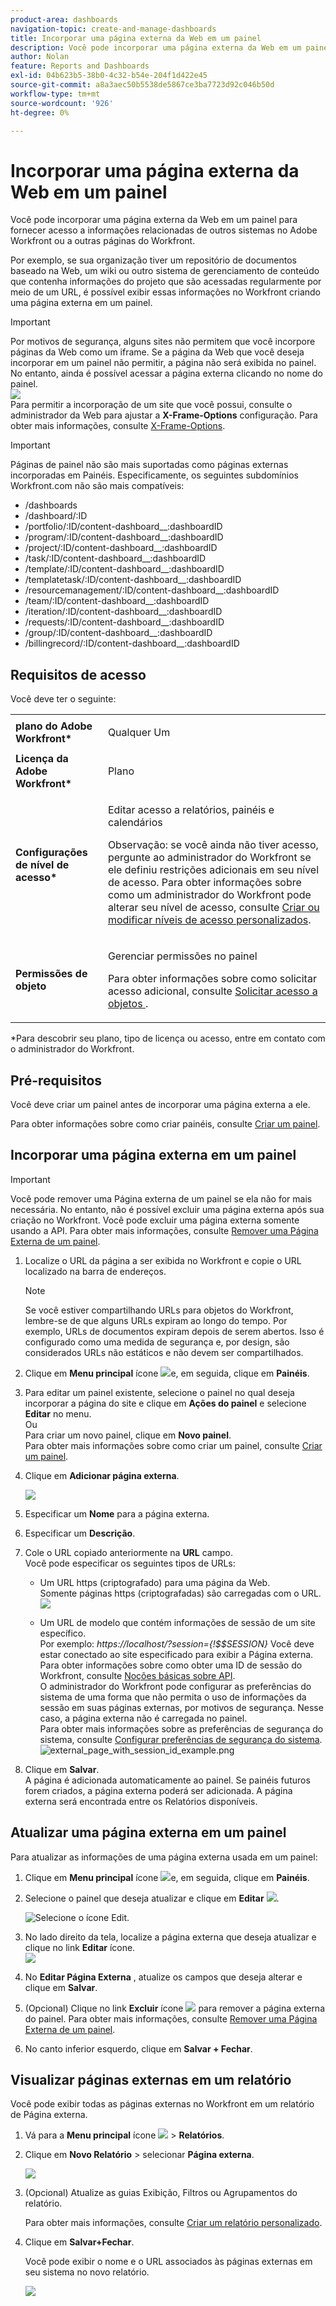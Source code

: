 ```yaml
---
product-area: dashboards
navigation-topic: create-and-manage-dashboards
title: Incorporar uma página externa da Web em um painel
description: Você pode incorporar uma página externa da Web em um painel para fornecer acesso a informações relacionadas de outros sistemas no Adobe Workfront ou a outras páginas do Workfront.
author: Nolan
feature: Reports and Dashboards
exl-id: 04b623b5-38b0-4c32-b54e-204f1d422e45
source-git-commit: a8a3aec50b5538de5867ce3ba7723d92c046b50d
workflow-type: tm+mt
source-wordcount: '926'
ht-degree: 0%

---
```


# Incorporar uma página externa da Web em um painel

Você pode incorporar uma página externa da Web em um painel para fornecer acesso a informações relacionadas de outros sistemas no Adobe Workfront ou a outras páginas do Workfront.

Por exemplo, se sua organização tiver um repositório de documentos baseado na Web, um wiki ou outro sistema de gerenciamento de conteúdo que contenha informações do projeto que são acessadas regularmente por meio de um URL, é possível exibir essas informações no Workfront criando uma página externa em um painel.

>[!IMPORTANT]
>
>Por motivos de segurança, alguns sites não permitem que você incorpore páginas da Web como um iframe. Se a página da Web que você deseja incorporar em um painel não permitir, a página não será exibida no painel. No entanto, ainda é possível acessar a página externa clicando no nome do painel.\
>![](assets/qs-empty-external-page-report-350x165.png)\
>Para permitir a incorporação de um site que você possui, consulte o administrador da Web para ajustar a **X-Frame-Options** configuração. Para obter mais informações, consulte [X-Frame-Options](https://developer.mozilla.org/en-US/docs/Web/HTTP/Headers/X-Frame-Options).


>[!IMPORTANT]
>
>Páginas de painel não são mais suportadas como páginas externas incorporadas em Painéis. Especificamente, os seguintes subdomínios Workfront.com não são mais compatíveis:
>
>* /dashboards&#x200B;
>* /dashboard/:ID&#x200B;
>* /portfolio/:ID/content-dashboard__:dashboardID&#x200B;
>* /program/:ID/content-dashboard__:dashboardID&#x200B;
>* /project/:ID/content-dashboard__:dashboardID&#x200B;
>* /task/:ID/content-dashboard__:dashboardID&#x200B;
>* /template/:ID/content-dashboard__:dashboardID&#x200B;
>* /templatetask/:ID/content-dashboard__:dashboardID&#x200B;
>* /resourcemanagement/:ID/content-dashboard__:dashboardID&#x200B;
>* /team/:ID/content-dashboard__:dashboardID&#x200B;
>* /iteration/:ID/content-dashboard__&#x200B;:dashboardID
>* /requests/:ID/content-dashboard__:dashboardID&#x200B;
>* /group/:ID/content-dashboard__:dashboardID&#x200B;
>* /billingrecord/:ID/content-dashboard__:dashboardID


## Requisitos de acesso

Você deve ter o seguinte:

<table style="table-layout:auto"> 
 <col> 
 <col> 
 <tbody> 
  <tr> 
   <td role="rowheader"><strong>plano do Adobe Workfront*</strong></td> 
   <td> <p>Qualquer Um</p> </td> 
  </tr> 
  <tr> 
   <td role="rowheader"><strong>Licença da Adobe Workfront*</strong></td> 
   <td> <p>Plano </p> </td> 
  </tr> 
  <tr> 
   <td role="rowheader"><strong>Configurações de nível de acesso*</strong></td> 
   <td> <p>Editar acesso a relatórios, painéis e calendários</p> <p>Observação: se você ainda não tiver acesso, pergunte ao administrador do Workfront se ele definiu restrições adicionais em seu nível de acesso. Para obter informações sobre como um administrador do Workfront pode alterar seu nível de acesso, consulte <a href="../../../administration-and-setup/add-users/configure-and-grant-access/create-modify-access-levels.md" class="MCXref xref">Criar ou modificar níveis de acesso personalizados</a>.</p> </td> 
  </tr> 
  <tr> 
   <td role="rowheader"><strong>Permissões de objeto</strong></td> 
   <td> <p>Gerenciar permissões no painel</p> <p>Para obter informações sobre como solicitar acesso adicional, consulte <a href="../../../workfront-basics/grant-and-request-access-to-objects/request-access.md" class="MCXref xref">Solicitar acesso a objetos </a>.</p> </td> 
  </tr> 
 </tbody> 
</table>

&#42;Para descobrir seu plano, tipo de licença ou acesso, entre em contato com o administrador do Workfront.

## Pré-requisitos

Você deve criar um painel antes de incorporar uma página externa a ele.

Para obter informações sobre como criar painéis, consulte [Criar um painel](../../../reports-and-dashboards/dashboards/creating-and-managing-dashboards/create-dashboard.md).

## Incorporar uma página externa em um painel

>[!IMPORTANT]
>
>Você pode remover uma Página externa de um painel se ela não for mais necessária. No entanto, não é possível excluir uma página externa após sua criação no Workfront. Você pode excluir uma página externa somente usando a API. Para obter mais informações, consulte [Remover uma Página Externa de um painel](../../../reports-and-dashboards/dashboards/creating-and-managing-dashboards/remove-external-page-from-dashboard.md).

1. Localize o URL da página a ser exibida no Workfront e copie o URL localizado na barra de endereços.

   >[!NOTE]
   >
   >Se você estiver compartilhando URLs para objetos do Workfront, lembre-se de que alguns URLs expiram ao longo do tempo. Por exemplo, URLs de documentos expiram depois de serem abertos. Isso é configurado como uma medida de segurança e, por design, são considerados URLs não estáticos e não devem ser compartilhados.

1. Clique em **Menu principal** ícone ![](assets/main-menu-icon.png)e, em seguida, clique em **Painéis**.

1. Para editar um painel existente, selecione o painel no qual deseja incorporar a página do site e clique em **Ações do painel** e selecione **Editar** no menu.\
   Ou\
   Para criar um novo painel, clique em **Novo painel**.\
   Para obter mais informações sobre como criar um painel, consulte [Criar um painel](../../../reports-and-dashboards/dashboards/creating-and-managing-dashboards/create-dashboard.md).

1. Clique em **Adicionar página externa**.

   ![](assets/qs-add-external-page-350x239.png)

1. Especificar um **Nome** para a página externa.
1. Especificar um **Descrição**.
1. Cole o URL copiado anteriormente na **URL** campo.\
   Você pode especificar os seguintes tipos de URLs:

   * Um URL https (criptografado) para uma página da Web.\
      Somente páginas https (criptografadas) são carregadas com o URL.\
      ![](assets/add-external-page-dialog-qs-350x247.png)

   * Um URL de modelo que contém informações de sessão de um site específico.\
      Por exemplo: *https://localhost/?session={!$$SESSION}*
Você deve estar conectado ao site especificado para exibir a Página externa.\
      Para obter informações sobre como obter uma ID de sessão do Workfront, consulte [Noções básicas sobre API](../../../wf-api/general/api-basics.md).\
      O administrador do Workfront pode configurar as preferências do sistema de uma forma que não permita o uso de informações da sessão em suas páginas externas, por motivos de segurança. Nesse caso, a página externa não é carregada no painel.\
      Para obter mais informações sobre as preferências de segurança do sistema, consulte [Configurar preferências de segurança do sistema](../../../administration-and-setup/manage-workfront/security/configure-security-preferences.md).\
      ![external_page_with_session_id_example.png](assets/external-page-with-session-id-example-350x134.png)

1. Clique em **Salvar**.\
   A página é adicionada automaticamente ao painel. Se painéis futuros forem criados, a página externa poderá ser adicionada. A página externa será encontrada entre os Relatórios disponíveis.

   <!--
   <MadCap:conditionalText data-mc-conditions="QuicksilverOrClassic.Draft mode">
   (NOTE: Alina: *** This is linked to: Creating Dashboards, and Editing Dashboards.)
   </MadCap:conditionalText>
   -->

## Atualizar uma página externa em um painel

Para atualizar as informações de uma página externa usada em um painel:

1. Clique em **Menu principal** ícone ![](assets/main-menu-icon.png)e, em seguida, clique em **Painéis**.
1. Selecione o painel que deseja atualizar e clique em **Editar** ![](assets/edit-icon.png).

   ![Selecione o ícone Edit.](assets/nwe-editdashboard2021-350x188.png)

1. No lado direito da tela, localize a página externa que deseja atualizar e clique no link **Editar** ícone.\
   ![](assets/nwe-inline-edit-external-page-350x226.png)

1. No **Editar Página Externa** , atualize os campos que deseja alterar e clique em **Salvar**.
1. (Opcional) Clique no link **Excluir** ícone ![](assets/delete.png) para remover a página externa do painel. Para obter mais informações, consulte [Remover uma Página Externa de um painel](../../../reports-and-dashboards/dashboards/creating-and-managing-dashboards/remove-external-page-from-dashboard.md).
1. No canto inferior esquerdo, clique em **Salvar + Fechar**.

## Visualizar páginas externas em um relatório

Você pode exibir todas as páginas externas no Workfront em um relatório de Página externa.

1. Vá para a **Menu principal** ícone ![](assets/main-menu-icon.png) > **Relatórios**.
1. Clique em **Novo Relatório** > selecionar **Página externa**.

   ![](assets/external-page-new-report-in-dropdown-nwe.png)

1. (Opcional) Atualize as guias Exibição, Filtros ou Agrupamentos do relatório.

   Para obter mais informações, consulte [Criar um relatório personalizado](../../../reports-and-dashboards/reports/creating-and-managing-reports/create-custom-report.md).

1. Clique em **Salvar+Fechar**.

   Você pode exibir o nome e o URL associados às páginas externas em seu sistema no novo relatório.

   ![](assets/external-page-report-name-url-columns-nwe-350x213.png)
